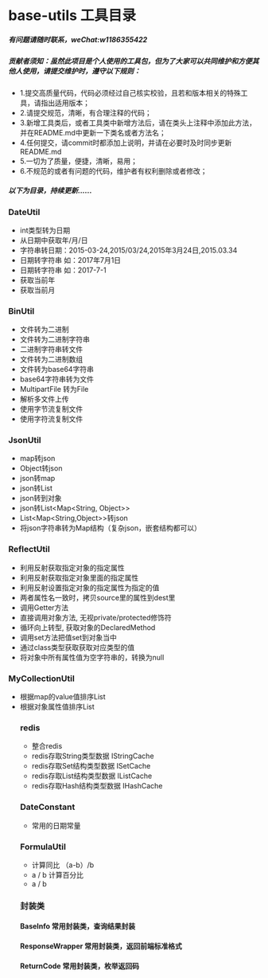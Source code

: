 # base-utils 工具目录
##### 有问题请随时联系，weChat:w1186355422
##### 贡献者须知：虽然此项目是个人使用的工具包，但为了大家可以共同维护和方便其他人使用，请提交维护时，遵守以下规则：
* 1.提交高质量代码，代码必须经过自己核实校验，且若和版本相关的特殊工具，请指出适用版本；
* 2.请提交规范，清晰，有合理注释的代码；
* 3.新增工具类后，或者工具类中新增方法后，请在类头上注释中添加此方法，并在README.md中更新一下类名或者方法名；
* 4.任何提交，请commit时都添加上说明，并请在必要时及时同步更新README.md
* 5.一切为了质量，便捷，清晰，易用；
* 6.不规范的或者有问题的代码，维护者有权利删除或者修改；
##### 以下为目录，持续更新......
### DateUtil
 * int类型转为日期
 * 从日期中获取年/月/日
 * 字符串转日期：2015-03-24,2015/03/24,2015年3月24日,2015.03.34
 * 日期转字符串 如：2017年7月1日
 * 日期转字符串 如：2017-7-1
 * 获取当前年
 * 获取当前月
### BinUtil
 * 文件转为二进制
 * 文件转为二进制字符串
 * 二进制字符串转文件
 * 文件转为二进制数组
 * 文件转为base64字符串
 * base64字符串转为文件
 * MultipartFile 转为File
 * 解析多文件上传
 * 使用字节流复制文件
 * 使用字符流复制文件
### JsonUtil
 * map转json
 * Object转json
 * json转map
 * json转List<T>
 * json转到对象
 * json转List<Map<String, Object>>
 * List<Map<String,Object>>转json
 * 将json字符串转为Map结构（复杂json，嵌套结构都可以）
### ReflectUtil
 * 利用反射获取指定对象的指定属性
 * 利用反射获取指定对象里面的指定属性
 * 利用反射设置指定对象的指定属性为指定的值
 * 两者属性名一致时，拷贝source里的属性到dest里
 * 调用Getter方法
 * 直接调用对象方法, 无视private/protected修饰符
 * 循环向上转型, 获取对象的DeclaredMethod
 * 调用set方法把值set到对象当中
 * 通过class类型获取获取对应类型的值
 * 将对象中所有属性值为空字符串的，转换为null
### MyCollectionUtil
 * 根据map的value值排序List<Map>
 * 根据对象属性值排序List<Object>
### redis
 * 整合redis
 * redis存取String类型数据 IStringCache
 * redis存取Set结构类型数据 ISetCache
 * redis存取List结构类型数据 IListCache
 * redis存取Hash结构类型数据 IHashCache
### DateConstant
 * 常用的日期常量
### FormulaUtil
 * 计算同比 （a-b）/b
 * a / b   计算百分比
 * a / b
### 封装类
#### BaseInfo 常用封装类，查询结果封装
#### ResponseWrapper 常用封装类，返回前端标准格式
#### ReturnCode 常用封装类，枚举返回码
